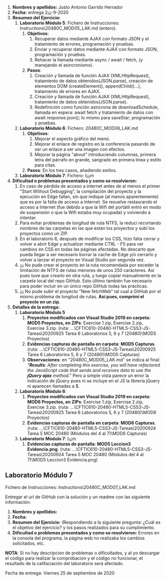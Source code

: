 1. **Nombres y apellidos:** Justo Antonio Garrido Herrador
2. **Fecha:** entrega 2¡¡¡-9-2020
3. **Resumen del Ejercicio:** 
   1. **Laboratorio Módulo 5**: Fichero de Instrucciones: Instructions\20480C_MOD05_LAK.md (entero). 
      1. **Objetivos**: 
         1. Recuperar datos mediante AJAX con formato JSON y el tratamiento de errores, programación y pruebas. 
         2. Enviar y recuperar datos mediante AJAX con formato JSON, programación y pruebas. 
         3. Rehacer la llamada mediante async / await / fetch, (y manejando el asincronismo). 
      2. **Pasos**: 
         1. Creación y llamada de función AJAX (XMLHttpRequest), tratamiento de datos obtenidos(JSON.parse), creación de elementos DOM (createElement(), appendChild()...), tratamiento de errores en AJAX.
         2. Creación y llamada de función AJAX (XMLHttpRequest), tratamiento de datos obtenidos(JSON.parse).
         3. Redefinición como función asincrona de downloadSchedule, llamada en espera: await fetch y tratamiento de datos con await response.json(); lo mismo para saveStar; programación y pruebas.
   2. **Laboratorio Módulo 6**: Fichero: 20480C_MOD06_LAK.md
      1. **Objetivos**:
         1. Mejorar el aspecto gráfico del menú.
         2. Mejorar el enlace de registro en la conferencia pasando de ser un enlace a ser una imagen con efectos.
         3. Mejorar la página "about" introduciendo columnas, primera letra del párrafo en grande, sangrado en primera línea y estilo para citas.
      2. **Pasos**:  En los tres casos, añadiendo estilos.
   3. **Laboratorio Módulo 7**: Fichero: I¡¡¡m
4. **Dificultad o problemas presentados y como se resolvieron:** 
   1. En caso de pérdida de acceso a internet antes de al menos el primer "Start Without Debugging", la compilación del proyecto y la ejecución en Edge fallan, sin que indique (al menos aparentemente) que es por la falta de acceso a Internet. Se resuelve restaurando el acceso a Internet (fue debido a que la Wifi del portátil entró en modo de suspensión o que la Wifi estaba muy ocupada) y volviendo a intentar.
   2. Para evitar problemas de longitud de ruta NTFS, la reducí recortando nombres de las carpetas en las que están los proyectos y subí los proyectos como un ZIP.
   3. En el laboratorio 6, después de modificar los CSS, hizo falta cerrar y volver a abrir Edge y actualizar mediante CTRL - F5 para ver cambios en CSS en todas las páginas afectadas. No descarto que pueda llegar a ser necesario borrar la cache de Edge y/o cerrarlo y volver a lanzar el proyecto en Visual Studio por segunda vez.
   4. ¡¡¡ No pude crear el proyecto en la ruta recomendada por exceder la limitación de NTFS de rutas menores de unos 250 carácteres. Así pues tuve que crearlo en otra ruta, y luego copiar manualmente en la carpeta local del repo GitHub. Esto último también fue necesario para poder incluir en un único repo GitHub todas las prácticas.
   5. ¡¡¡ No pude subir el proyecto "New fetchWeb" tal cual a GitHub por el mismo problema de longitud de rutas. **Así pues, comprimí el proyecto en un zip**.
5. **Detalles de la entrega:**
   1. **Laboratorio Módulo 5**
      1. **Proyectos modificados con Visual Studio 2019 en carpeta: MOD5 Proyectos, en ZIPs**: Exercise 1.zip, Exercise 2.zip, Exercise 3.zip. (ruta: ...\CFTIC610-20480-HTML5-CSS3-JS-Tareas\20200925 Tarea 6 Laboratorios 5, 6 y 7 (20480)\MOD5 Proyectos)
      2. **Evidencias capturas de pantalla en carpeta**: **MOD5 Capturas**. (ruta: ...\CFTIC610-20480-HTML5-CSS3-JS-Tareas\20200925 Tarea 6 Laboratorios 5, 6 y 7 (20480)\MOD5 Capturas)
      3. **Observaciones**: en "20480C_MOD05_LAK.md" se indica al final: *"**Results**: After completing this exercise, you will have refactored the JavaScript code that sends and receives data to use the **jQuery ajax** method."* Pero a simple vista parece un error la indicación de jQuery pues ni se incluye en el JS la librería jQuery ni aparecen llamadas a $.
   2. **Laboratorio Módulo 6**: 
      1. **Proyectos modificados con Visual Studio 2019 en carpeta: MOD6 Proyectos, en ZIPs**: Exercise 1.zip, Exercise 2.zip, Exercise 3.zip. (ruta: ...\CFTIC610-20480-HTML5-CSS3-JS-Tareas\20200925 Tarea 6 Laboratorios 5, 6 y 7 (20480)\MOD6 Proyectos)
      2. **Evidencias capturas de pantalla en carpeta**: **MOD6 Capturas**. (ruta: ...\CFTIC610-20480-HTML5-CSS3-JS-Tareas\20200924 Tarea 5 MOC 20480 (Módulos del 4 al 7)\MOD6 Capturas)
   3. **Laboratorio Módulo 7**: I¡¡¡m
      1. **Evidencias capturas de pantalla**: **MOD5 Leccion3 Evidencia.png**. (ruta: ...\CFTIC610-20480-HTML5-CSS3-JS-Tareas\20200924 Tarea 5 MOC 20480 (Módulos del 4 al 7)\MOD5 Leccion3 Evidencia.png)



## Laboratorio Módulo 7

Fichero de Instrucciones: Instructions\20480C_MOD07_LAK.md

Entregar el url de GitHub con la solución y un readme con las siguiente información:

1. **Nombres y apellidos:**
2. **Fecha:**
3. **Resumen del Ejercicio:** (Respondiendo a la siguiente pregunta: ¿Cuál es el objetivo del ejercicio? y los pasos realizados para su cumplimiento.
4. **Dificultad o problemas presentados y como se resolvieron:** Errores en la consola del programa, la página web no realizaba los cambios solicitados, etc.

**NOTA**: Si no hay descripcion de problemas o dificultades, y al yo descargar el código para realizar la comprobacion y el código no funcionar, el resultado de la califaciación del laboratorio será afectado.



Fecha de entrega: Viernes 25 de septiembre de 2020